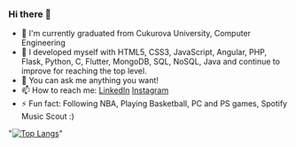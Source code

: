 ### Hi there 👋

- 🔭 I'm currently graduated from Cukurova University, Computer Engineering
- 🌱 I developed myself with HTML5, CSS3, JavaScript, Angular, PHP, Flask, Python, C, Flutter, MongoDB, SQL, NoSQL, Java and continue to improve for reaching the top level.
- 💬 You can ask me anything you want!
- 📫 How to reach me: [LinkedIn](https://www.linkedIn.com/in/mustafakemalceliks) [Instagram](https://www.instagram.com/musttkemal/)
- ⚡ Fun fact: Following NBA, Playing Basketball, PC and PS games, Spotify Music Scout :)

"[![Top Langs](https://github-readme-stats.vercel.app/api/top-langs/?username=mkceliks&layout=compact)](https://github.com/anuraghazra/github-readme-stats)"



